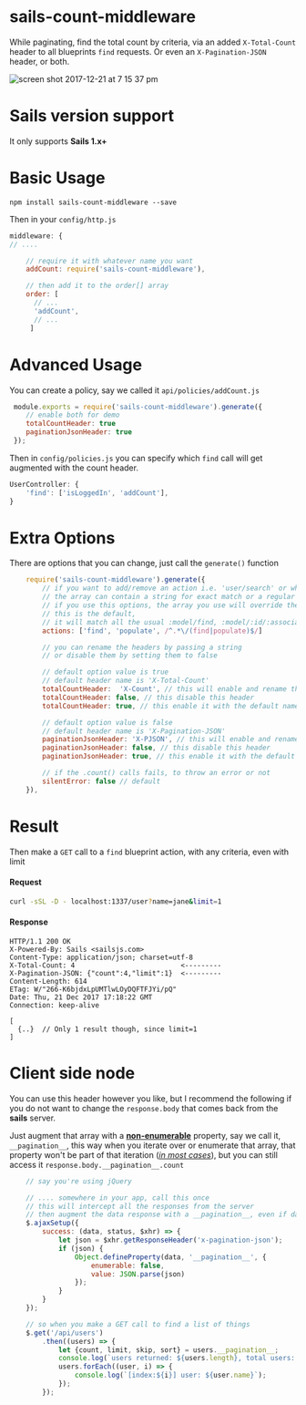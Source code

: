 
# sails-count-middleware
While paginating, find the total count by criteria, via an added `X-Total-Count` header to all blueprints `find` requests. Or even an `X-Pagination-JSON` header, or both.

![screen shot 2017-12-21 at 7 15 37 pm](https://user-images.githubusercontent.com/1398375/34266891-817d85fa-e683-11e7-8067-5a80269dd8e5.png)

# Sails version support
It only supports __Sails 1.x+__

# Basic Usage

```
npm install sails-count-middleware --save
```

Then in your `config/http.js`

```javascript
middleware: {
// ....

    // require it with whatever name you want
    addCount: require('sails-count-middleware'),

    // then add it to the order[] array
    order: [
      // ...
      'addCount',
      // ...
     ]
```

# Advanced Usage
You can create a policy, say we called it `api/policies/addCount.js`
```javascript
 module.exports = require('sails-count-middleware').generate({
    // enable both for demo
    totalCountHeader: true
    paginationJsonHeader: true
 });
```
Then in `config/policies.js` you can specify which `find` call will get augmented with the count header.
```javascript
UserController: {
    'find': ['isLoggedIn', 'addCount'],
}
```

# Extra Options

There are options that you can change, just call the `generate()` function
```javascript
    require('sails-count-middleware').generate({
        // if you want to add/remove an action i.e. 'user/search' or whatever
        // the array can contain a string for exact match or a regular expression for a pattern
        // if you use this options, the array you use will override the default, it will NOT concat
        // this is the default,
        // it will match all the usual :model/find, :model/:id/:association/populate
        actions: ['find', 'populate', /^.*\/(find|populate)$/]

        // you can rename the headers by passing a string
        // or disable them by setting them to false

        // default option value is true
        // default header name is 'X-Total-Count'
        totalCountHeader:  'X-Count', // this will enable and rename the header
        totalCountHeader: false, // this disable this header
        totalCountHeader: true, // this enable it with the default name

        // default option value is false
        // default header name is 'X-Pagination-JSON'
        paginationJsonHeader: 'X-PJSON', // this will enable and rename the header
        paginationJsonHeader: false, // this disable this header
        paginationJsonHeader: true, // this enable it with the default name

        // if the .count() calls fails, to throw an error or not
        silentError: false // default
    }),
```

# Result
Then make a `GET` call to a `find` blueprint action, with any criteria, even with limit
#### Request
```bash
curl -sSL -D - localhost:1337/user?name=jane&limit=1
```
#### Response
```
HTTP/1.1 200 OK
X-Powered-By: Sails <sailsjs.com>
Content-Type: application/json; charset=utf-8
X-Total-Count: 4                          <---------
X-Pagination-JSON: {"count":4,"limit":1}  <---------
Content-Length: 614
ETag: W/"266-K6bjdxLpUMTlwLOyDQFTFJYi/pQ"
Date: Thu, 21 Dec 2017 17:18:22 GMT
Connection: keep-alive

[
  {..}  // Only 1 result though, since limit=1
]
```

# Client side node
You can use this header however you like, but I recommend the following if you do not want to change the `response.body` that comes back from the __sails__ server.

Just augment that array with a [__non-enumerable__](https://developer.mozilla.org/en-US/docs/Web/JavaScript/Reference/Global_Objects/Object/defineProperty#Enumerable_attribute) property, say we call it, `__pagination__`, this way
when you iterate over or enumerate that array, that property won't be part of that iteration ([*in most cases*](https://developer.mozilla.org/en-US/docs/Web/JavaScript/Enumerability_and_ownership_of_properties)), but you can still access it `response.body.__pagination__.count`

```javascript
    // say you're using jQuery

    // .... somewhere in your app, call this once
    // this will intercept all the responses from the server
    // then augment the data response with a __pagination__, even if data is an array.
    $.ajaxSetup({
        success: (data, status, $xhr) => {
            let json = $xhr.getResponseHeader('x-pagination-json');
            if (json) {
                Object.defineProperty(data, '__pagination__', {
                    enumerable: false,
                    value: JSON.parse(json)
                });
            }
        }
    });

    // so when you make a GET call to find a list of things
    $.get('/api/users')
        .then((users) => {
            let {count, limit, skip, sort} = users.__pagination__;
            console.log(`users returned: ${users.length}, total users: ${count}`);
            users.forEach((user, i) => {
                console.log(`[index:${i}] user: ${user.name}`);
            });
        });
```
